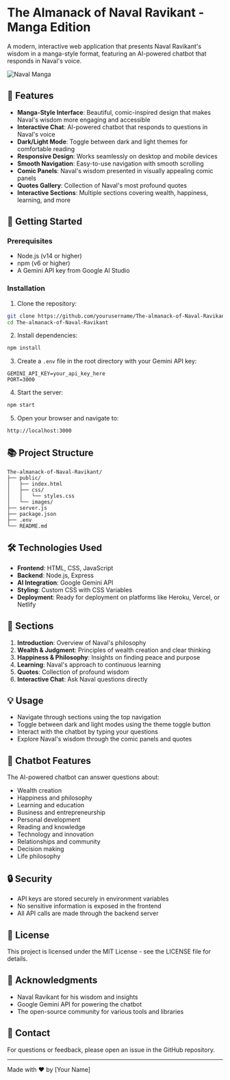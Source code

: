 # The Almanack of Naval Ravikant - Manga Edition

A modern, interactive web application that presents Naval Ravikant's wisdom in a manga-style format, featuring an AI-powered chatbot that responds in Naval's voice.

![Naval Manga](public/images/naval-manga-preview.png)

## 🌟 Features

- **Manga-Style Interface**: Beautiful, comic-inspired design that makes Naval's wisdom more engaging and accessible
- **Interactive Chat**: AI-powered chatbot that responds to questions in Naval's voice
- **Dark/Light Mode**: Toggle between dark and light themes for comfortable reading
- **Responsive Design**: Works seamlessly on desktop and mobile devices
- **Smooth Navigation**: Easy-to-use navigation with smooth scrolling
- **Comic Panels**: Naval's wisdom presented in visually appealing comic panels
- **Quotes Gallery**: Collection of Naval's most profound quotes
- **Interactive Sections**: Multiple sections covering wealth, happiness, learning, and more

## 🚀 Getting Started

### Prerequisites

- Node.js (v14 or higher)
- npm (v6 or higher)
- A Gemini API key from Google AI Studio

### Installation

1. Clone the repository:
```bash
git clone https://github.com/yourusername/The-almanack-of-Naval-Ravikant.git
cd The-almanack-of-Naval-Ravikant
```

2. Install dependencies:
```bash
npm install
```

3. Create a `.env` file in the root directory with your Gemini API key:
```
GEMINI_API_KEY=your_api_key_here
PORT=3000
```

4. Start the server:
```bash
npm start
```

5. Open your browser and navigate to:
```
http://localhost:3000
```

## 📚 Project Structure

```
The-almanack-of-Naval-Ravikant/
├── public/
│   ├── index.html
│   ├── css/
│   │   └── styles.css
│   └── images/
├── server.js
├── package.json
├── .env
└── README.md
```

## 🛠️ Technologies Used

- **Frontend**: HTML, CSS, JavaScript
- **Backend**: Node.js, Express
- **AI Integration**: Google Gemini API
- **Styling**: Custom CSS with CSS Variables
- **Deployment**: Ready for deployment on platforms like Heroku, Vercel, or Netlify

## 📖 Sections

1. **Introduction**: Overview of Naval's philosophy
2. **Wealth & Judgment**: Principles of wealth creation and clear thinking
3. **Happiness & Philosophy**: Insights on finding peace and purpose
4. **Learning**: Naval's approach to continuous learning
5. **Quotes**: Collection of profound wisdom
6. **Interactive Chat**: Ask Naval questions directly

## 💡 Usage

- Navigate through sections using the top navigation
- Toggle between dark and light modes using the theme toggle button
- Interact with the chatbot by typing your questions
- Explore Naval's wisdom through the comic panels and quotes

## 🤖 Chatbot Features

The AI-powered chatbot can answer questions about:
- Wealth creation
- Happiness and philosophy
- Learning and education
- Business and entrepreneurship
- Personal development
- Reading and knowledge
- Technology and innovation
- Relationships and community
- Decision making
- Life philosophy

## 🔒 Security

- API keys are stored securely in environment variables
- No sensitive information is exposed in the frontend
- All API calls are made through the backend server

## 📝 License

This project is licensed under the MIT License - see the LICENSE file for details.

## 🙏 Acknowledgments

- Naval Ravikant for his wisdom and insights
- Google Gemini API for powering the chatbot
- The open-source community for various tools and libraries

## 📧 Contact

For questions or feedback, please open an issue in the GitHub repository.

---

Made with ❤️ by [Your Name]
